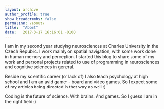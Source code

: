 ```yaml
---
layout: archive
author_profile: true
show_breadcrumbs: false
permalink: /about/
title:  "About"
date:   2017-3-17 16:16:01 +0100
---
```

I am in my second year studying neurosciences at Charles University in the Czech Republic. I work mainly on spatial navigation, with some work done in human memory and perception. I started this blog to share some of my work and personal projects related to use of programming in neurosciences and cognitive sciences in general. 

Beside my scientific career (or lack of) I also teach psychology at high school and I am an avid gamer - board and video games. So I expect some of my articles being directed in that way as well :)

Coding is the future of science. With brains. And games. So I guess I am in the right field :)